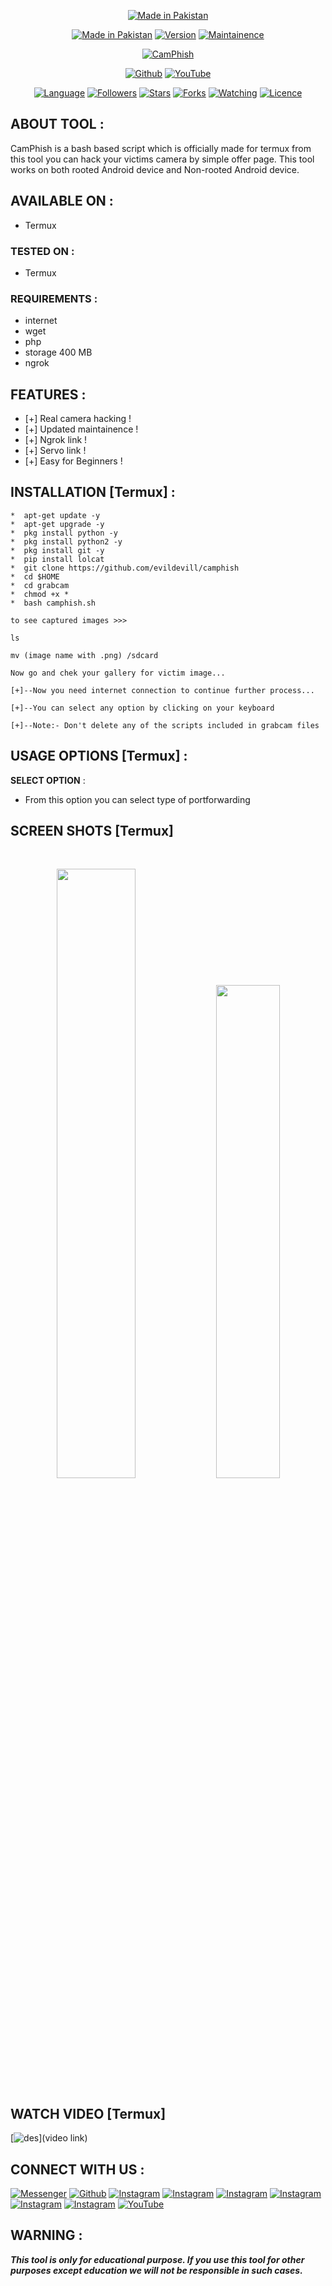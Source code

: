 <p align="center">
<a href="https://rebrand.ly/hackerwasii"><img title="Made in Pakistan" src="https://img.shields.io/badge/MADE%20IN-PAKISTAN-SCRIPT?colorA=%23ff8100&colorB=%23017e40&colorC=%23ff0000&style=for-the-badge"></a>
</p>
<p align="center">
<a href="https://rebrand.ly/hackerwasii"><img title="Made in Pakistan" src="https://img.shields.io/badge/Tool-CamPhish-green.svg"></a>
<a href="https://rebrand.ly/hackerwasii"><img title="Version" src="https://img.shields.io/badge/Version-1.0-green.svg?style=flat-square"></a>
<a href="https://rebrand.ly/hackerwasii"><img title="Maintainence" src="https://img.shields.io/badge/Maintained%3F-yes-green.svg"></a>
</p>
<p align="center">
<a href="https://rebrand.ly/hackerwasii"><img title="CamPhish" src="https://github.com/evildevill/camphish/blob/main/sites/20201129_164630.jpg"></a>
</p>
<p align="center">
<a href="https://github.com/evildevill"><img title="Github" src="https://img.shields.io/badge/Hacker-wasii-brightgreen?style=for-the-badge&logo=github"></a>
<a href="https://rebrand.ly/hackerwasii"><img title="YouTube" src="https://img.shields.io/badge/YouTube-Hacker wasi-red?style=for-the-badge&logo=Youtube"></a>
</p>
<p align="center">
<a href="https://github.com/evildevill"><img title="Language" src="https://img.shields.io/badge/Made%20with-Bash-1f425f.svg?v=103"></a>
<a href="https://github.com/evildevill"><img title="Followers" src="https://img.shields.io/github/followers/evildevill?color=blue&style=flat-square"></a>
<a href="https://github.com/evildevill"><img title="Stars" src="https://img.shields.io/github/stars/evildevill/camphish?color=red&style=flat-square"></a>
<a href="https://github.com/evildevill"><img title="Forks" src="https://img.shields.io/github/forks/evildevill/camphish?color=red&style=flat-square"></a>
<a href="https://github.com/evildevill"><img title="Watching" src="https://img.shields.io/github/watchers/evildevill/camphish?label=Watchers&color=blue&style=flat-square"></a>
<a href="https://github.com/evildevill"><img title="Licence" src="https://img.shields.io/badge/License-MIT-blue.svg"></a>
</p>

## ABOUT TOOL :

CamPhish is a bash based script which is officially made for termux from this tool you can hack your victims camera by simple offer page. This tool works on both rooted Android device and Non-rooted Android device.

## AVAILABLE ON :

* Termux

### TESTED ON :

* Termux

### REQUIREMENTS :
* internet
* wget
* php
* storage 400 MB
* ngrok

## FEATURES :
* [+] Real camera hacking !
* [+] Updated maintainence !
* [+] Ngrok link !
* [+] Servo link !
* [+] Easy for Beginners !

## INSTALLATION [Termux] :
```
*  apt-get update -y
*  apt-get upgrade -y 
*  pkg install python -y
*  pkg install python2 -y
*  pkg install git -y
*  pip install lolcat
*  git clone https://github.com/evildevill/camphish
*  cd $HOME
*  cd grabcam
*  chmod +x *
*  bash camphish.sh
```

```
to see captured images >>>
```
```
ls

mv (image name with .png) /sdcard
```
```
Now go and chek your gallery for victim image...
```
```
[+]--Now you need internet connection to continue further process...

[+]--You can select any option by clicking on your keyboard

[+]--Note:- Don't delete any of the scripts included in grabcam files

```
## USAGE OPTIONS [Termux] :

__SELECT OPTION__ :
- From this option you can select type of portforwarding

## SCREEN SHOTS [Termux]

<br>
<p align="center">
<img width="50%" src="https://github.com/evildevill/camphish/blob/main/sites/Screenshot_20201129_193435.jpg"/>
<img width="45%" src="https://github.com/evildevill/camphish/blob/main/sites/Screenshot_20201130_055207.jpg"/>
</p>

## WATCH VIDEO [Termux]

[![des](img)](video link)

## CONNECT WITH US :

[![Messenger](https://img.shields.io/badge/Chat-Messenger-blue?style=for-the-badge&logo=messenger)](https://rebrand.ly/fbmsnger)
<a href="https://rebrand.ly/githubprof"><img title="Github" src="https://img.shields.io/badge/noob-hackers-brightgreen?style=for-the-badge&logo=github"></a>
[![Instagram](https://img.shields.io/badge/INSTAGRAM-FOLLOW-red?style=for-the-badge&logo=instagram)](https://rebrand.ly/insgrm)
[![Instagram](https://img.shields.io/badge/WEBSITE-VISIT-yellow?style=for-the-badge&logo=blogger)](https://rebrand.ly/noobwebs)
[![Instagram](https://img.shields.io/badge/LINKEDIN-CONNECT-red?style=for-the-badge&logo=linkedin)](https://rebrand.ly/linkedinprof)
[![Instagram](https://img.shields.io/badge/FACEBOOK-LIKE-red?style=for-the-badge&logo=facebook)](https://rebrand.ly/fsbpage)
[![Instagram](https://img.shields.io/badge/TELEGRAM-CHANNEL-red?style=for-the-badge&logo=telegram)](https://rebrand.ly/telegramchnl)
[![Instagram](https://img.shields.io/badge/WHATSAPP-JOINGROUP-red?style=for-the-badge&logo=whatsapp)](https://rebrand.ly/hckrgroups)
<a href="https://rebrand.ly/hackerwasii"><img title="YouTube" src="https://img.shields.io/badge/YouTube-Hacker wasii-red?style=for-the-badge&logo=Youtube"></a>

## WARNING : 
***This tool is only for educational purpose. If you use this tool for other purposes except education we will not be responsible in such cases.***
